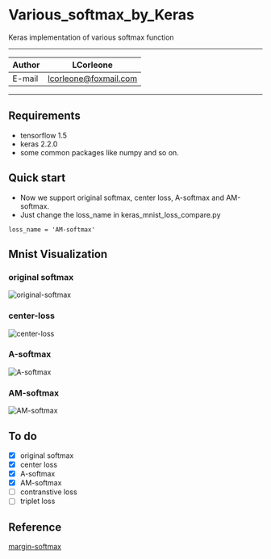 Various_softmax_by_Keras
======
Keras implementation of various softmax function  

****
	
|Author|LCorleone|
|---|---
|E-mail|lcorleone@foxmail.com


****
## Requirements
* tensorflow 1.5
* keras 2.2.0
* some common packages like numpy and so on.

## Quick start
* Now we support original softmax, center loss, A-softmax and AM-softmax.  
* Just change the loss_name in keras_mnist_loss_compare.py
```
loss_name = 'AM-softmax'
```

## Mnist Visualization
### original softmax
![original-softmax](https://github.com/LCorleone/Various_softmax_by_Keras/blob/master/gif/softmax.gif)
### center-loss
![center-loss](https://github.com/LCorleone/Various_softmax_by_Keras/blob/master/gif/center-loss.gif)
### A-softmax
![A-softmax](https://github.com/LCorleone/Various_softmax_by_Keras/blob/master/gif/A-softmax.gif)
### AM-softmax
![AM-softmax](https://github.com/LCorleone/Various_softmax_by_Keras/blob/master/gif/AM-softmax.gif)
## To do

- [x] original softmax
- [x] center loss
- [x] A-softmax
- [x] AM-softmax
- [ ] contranstive loss
- [ ] triplet loss

## Reference
[margin-softmax](https://github.com/bojone/margin-softmax) 
